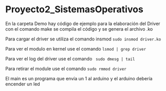 # Proyecto2_SistemasOperativos

En la carpeta Demo hay código de ejemplo para la elaboración del Driver
con el comando make se compila el código y se genera el archivo .ko

Para cargar el driver se utiliza el comando insmod
``` sudo insmod driver.ko ```

Para ver el modulo en kernel use el comando
``` lsmod | grep driver ```

Para ver el log del driver use el comando
``` sudo dmesg | tail```

Para retirar el module use el comando
``` sudo rmmod driver ```

El main es un programa que envía un 1 al arduino y el arduino debería encender un led